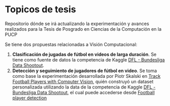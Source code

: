 # Topicos de tesis
Repositorio dónde se irá actualizando la experimentación y avances realizados para la Tesis de Posgrado en Ciencias de la Computación en la PUCP

Se tiene dos propuestas relacionadas a Visión Computacional:

1. **Clasificación de jugadas de fútbol en videos de larga duración**. Se tiene como fuente de datos la competencia de Kaggle [DFL - Bundesliga Data Shootout](https://www.kaggle.com/competitions/dfl-bundesliga-data-shootout).
2. **Detección y seguimiento de jugadores de fútbol en video**. Se toma como base la experimentación desarrollada por Piotr Skalski en [Track Football Players with Computer Vision](https://blog.roboflow.com/track-football-players/), quién construyó un dataset personalizada utilizando la data de la competencia de Kaggle [DFL - Bundesliga Data Shootout](https://www.kaggle.com/competitions/dfl-bundesliga-data-shootout), el cual puede accederse desde [Football player detection](https://universe.roboflow.com/roboflow-jvuqo/football-players-detection-3zvbc/browse?queryText=split%3Atest&pageSize=50&startingIndex=0&browseQuery=true)
